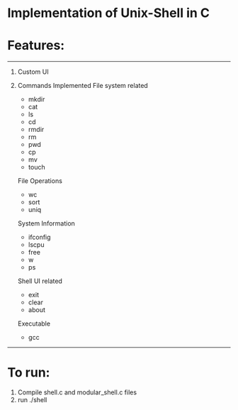 # Implementation of Unix-Shell in C

# Features:
---
1. Custom UI
2. Commands Implemented
   File system related
   	- mkdir  
   	- cat  
   	- ls
   	- cd
   	- rmdir
   	- rm 
   	- pwd
	- cp
   	- mv
   	- touch

   File Operations
   	- wc
   	- sort 
   	- uniq 
   	
   System Information
   	- ifconfig
   	- lscpu
   	- free
   	- w
   	- ps

   Shell UI related
   	- exit
   	- clear
   	- about

   Executable
   	- gcc
   
---
# To run:
1. Compile shell.c and modular_shell.c files
2. run ./shell
